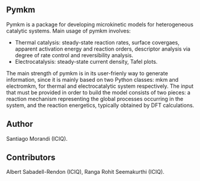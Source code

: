 ## Pymkm
Pymkm is a package for developing microkinetic models for heterogeneous catalytic systems.
Main usage of pymkm involves:
- Thermal catalysis: steady-state reaction rates, surface covergaes, apparent activation energy and reaction orders, descriptor analysis via degree of rate control and reversibility analysis.
- Electrocatalysis: steady-state current density, Tafel plots.

The main strength of pymkm is in its user-frienly way to generate information, since it is mainly based on two Python classes: mkm and electromkm, for thermal and electrocatalytic system respectively. The input that must be provided in order to build the model consists of two pieces: a reaction mechanism representing the global processes occurring in the system, and the reaction energetics, typically obtained by DFT calculations.


## Author
Santiago Morandi (ICIQ).

## Contributors
Albert Sabadell-Rendon (ICIQ), Ranga Rohit Seemakurthi (ICIQ).
